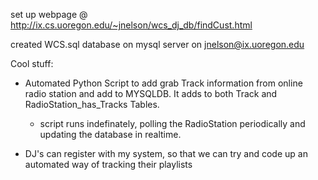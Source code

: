 set up webpage @ http://ix.cs.uoregon.edu/~jnelson/wcs_dj_db/findCust.html

created WCS.sql database on mysql server on jnelson@ix.uoregon.edu

Cool stuff:

- Automated Python Script to add grab Track information from online radio station and add to MYSQLDB. It adds to both Track and RadioStation_has_Tracks Tables.
	- script runs indefinately, polling the RadioStation periodically and updating the database in realtime.
	
- DJ's can register with my system, so that we can try and code up an automated way of tracking their playlists